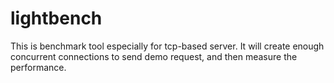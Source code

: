 lightbench
==========

This is benchmark tool especially for tcp-based server. It will create enough concurrent connections to send demo request, and then measure the performance.
